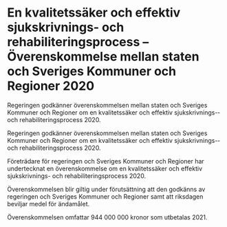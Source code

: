 # En kvalitetssäker och effektiv sjukskrivnings- och rehabiIiteringsprocess – Överenskommelse mellan staten och Sveriges Kommuner och Regioner 2020

Regeringen godkänner överenskommelsen mellan staten och Sveriges Kommuner och Regioner om en kvalitetssäker och effektiv sjukskrivnings-­ och rehabiliteringsprocess 2020.

Regeringen godkänner överenskommelsen mellan staten och Sveriges Kommuner och Regioner om en kvalitetssäker och effektiv sjukskrivnings-­ och rehabiliteringsprocess 2020.

Företrädare för regeringen och Sveriges Kommuner och Regioner har undertecknat en överenskommelse om en kvalitets­säker och effektiv sjukskrivnings- och rehabiliteringsprocess 2020.

Överenskommelsen blir giltig under förutsättning att den godkänns av regeringen och Sveriges Kommuner och Regioner samt att riksdagen beviljar medel för ändamålet.

Överenskommelsen omfattar 944 000 000 kronor som utbetalas 2021.
